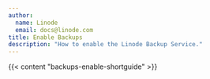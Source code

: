 ```yaml
---
author:
  name: Linode
  email: docs@linode.com
title: Enable Backups
description: "How to enable the Linode Backup Service."
---
```


{{< content "backups-enable-shortguide" >}}